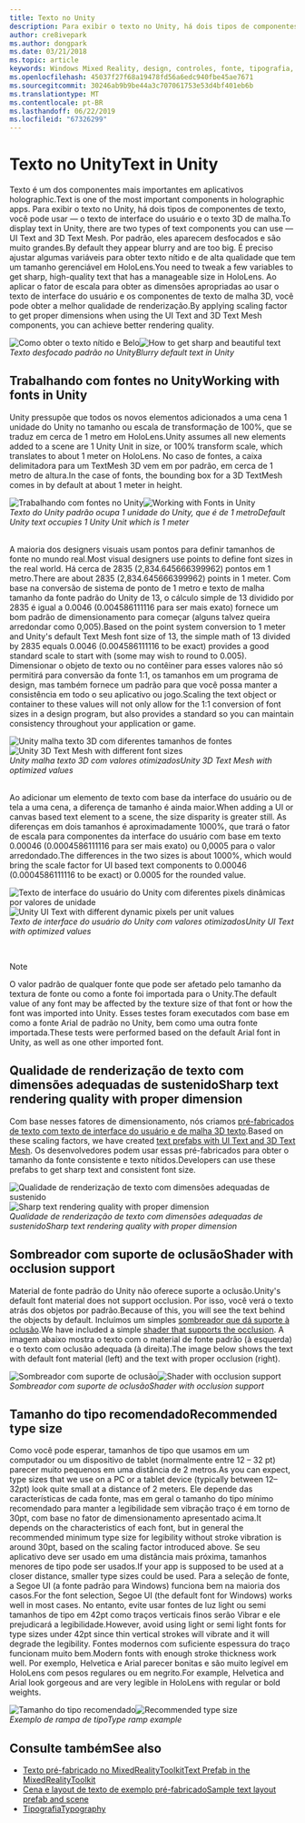 ```yaml
---
title: Texto no Unity
description: Para exibir o texto no Unity, há dois tipos de componentes de texto, você pode usar — o texto de interface do usuário e o texto 3D de malha.
author: cre8ivepark
ms.author: dongpark
ms.date: 03/21/2018
ms.topic: article
keywords: Windows Mixed Reality, design, controles, fonte, tipografia, interface do usuário, experiência do usuário
ms.openlocfilehash: 45037f27f68a19478fd56a6edc940fbe45ae7671
ms.sourcegitcommit: 30246ab9b9be44a3c707061753e53d4bf401eb6b
ms.translationtype: MT
ms.contentlocale: pt-BR
ms.lasthandoff: 06/22/2019
ms.locfileid: "67326299"
---
```

# <a name="text-in-unity"></a><span data-ttu-id="e5ea0-104">Texto no Unity</span><span class="sxs-lookup"><span data-stu-id="e5ea0-104">Text in Unity</span></span>

<span data-ttu-id="e5ea0-105">Texto é um dos componentes mais importantes em aplicativos holographic.</span><span class="sxs-lookup"><span data-stu-id="e5ea0-105">Text is one of the most important components in holographic apps.</span></span> <span data-ttu-id="e5ea0-106">Para exibir o texto no Unity, há dois tipos de componentes de texto, você pode usar — o texto de interface do usuário e o texto 3D de malha.</span><span class="sxs-lookup"><span data-stu-id="e5ea0-106">To display text in Unity, there are two types of text components you can use — UI Text and 3D Text Mesh.</span></span> <span data-ttu-id="e5ea0-107">Por padrão, eles aparecem desfocados e são muito grandes.</span><span class="sxs-lookup"><span data-stu-id="e5ea0-107">By default they appear blurry and are too big.</span></span> <span data-ttu-id="e5ea0-108">É preciso ajustar algumas variáveis para obter texto nítido e de alta qualidade que tem um tamanho gerenciável em HoloLens.</span><span class="sxs-lookup"><span data-stu-id="e5ea0-108">You need to tweak a few variables to get sharp, high-quality text that has a manageable size in HoloLens.</span></span> <span data-ttu-id="e5ea0-109">Ao aplicar o fator de escala para obter as dimensões apropriadas ao usar o texto de interface do usuário e os componentes de texto de malha 3D, você pode obter a melhor qualidade de renderização.</span><span class="sxs-lookup"><span data-stu-id="e5ea0-109">By applying scaling factor to get proper dimensions when using the UI Text and 3D Text Mesh components, you can achieve better rendering quality.</span></span>

<span data-ttu-id="e5ea0-110">![Como obter o texto nítido e Belo](images/hug-text-02-640px.png)</span><span class="sxs-lookup"><span data-stu-id="e5ea0-110">![How to get sharp and beautiful text](images/hug-text-02-640px.png)</span></span><br>
<span data-ttu-id="e5ea0-111">*Texto desfocado padrão no Unity*</span><span class="sxs-lookup"><span data-stu-id="e5ea0-111">*Blurry default text in Unity*</span></span>

## <a name="working-with-fonts-in-unity"></a><span data-ttu-id="e5ea0-112">Trabalhando com fontes no Unity</span><span class="sxs-lookup"><span data-stu-id="e5ea0-112">Working with fonts in Unity</span></span>

<span data-ttu-id="e5ea0-113">Unity pressupõe que todos os novos elementos adicionados a uma cena 1 unidade do Unity no tamanho ou escala de transformação de 100%, que se traduz em cerca de 1 metro em HoloLens.</span><span class="sxs-lookup"><span data-stu-id="e5ea0-113">Unity assumes all new elements added to a scene are 1 Unity Unit in size, or 100% transform scale, which translates to about 1 meter on HoloLens.</span></span> <span data-ttu-id="e5ea0-114">No caso de fontes, a caixa delimitadora para um TextMesh 3D vem em por padrão, em cerca de 1 metro de altura.</span><span class="sxs-lookup"><span data-stu-id="e5ea0-114">In the case of fonts, the bounding box for a 3D TextMesh comes in by default at about 1 meter in height.</span></span>

<span data-ttu-id="e5ea0-115">![Trabalhando com fontes no Unity](images/640px-hug-text-03.png)</span><span class="sxs-lookup"><span data-stu-id="e5ea0-115">![Working with Fonts in Unity](images/640px-hug-text-03.png)</span></span><br>
<span data-ttu-id="e5ea0-116">*Texto do Unity padrão ocupa 1 unidade do Unity, que é de 1 metro*</span><span class="sxs-lookup"><span data-stu-id="e5ea0-116">*Default Unity text occupies 1 Unity Unit which is 1 meter*</span></span>

<br>
<span data-ttu-id="e5ea0-117">A maioria dos designers visuais usam pontos para definir tamanhos de fonte no mundo real.</span><span class="sxs-lookup"><span data-stu-id="e5ea0-117">Most visual designers use points to define font sizes in the real world.</span></span> <span data-ttu-id="e5ea0-118">Há cerca de 2835 (2,834.645666399962) pontos em 1 metro.</span><span class="sxs-lookup"><span data-stu-id="e5ea0-118">There are about 2835 (2,834.645666399962) points in 1 meter.</span></span> <span data-ttu-id="e5ea0-119">Com base na conversão de sistema de ponto de 1 metro e texto de malha tamanho da fonte padrão do Unity de 13, o cálculo simple de 13 dividido por 2835 é igual a 0.0046 (0.004586111116 para ser mais exato) fornece um bom padrão de dimensionamento para começar (alguns talvez queira arredondar como 0,005).</span><span class="sxs-lookup"><span data-stu-id="e5ea0-119">Based on the point system conversion to 1 meter and Unity's default Text Mesh font size of 13, the simple math of 13 divided by 2835 equals 0.0046 (0.004586111116 to be exact) provides a good standard scale to start with (some may wish to round to 0.005).</span></span> <span data-ttu-id="e5ea0-120">Dimensionar o objeto de texto ou no contêiner para esses valores não só permitirá para conversão da fonte 1:1, os tamanhos em um programa de design, mas também fornece um padrão para que você possa manter a consistência em todo o seu aplicativo ou jogo.</span><span class="sxs-lookup"><span data-stu-id="e5ea0-120">Scaling the text object or container to these values will not only allow for the 1:1 conversion of font sizes in a design program, but also provides a standard so you can maintain consistency throughout your application or game.</span></span>

<span data-ttu-id="e5ea0-121">![Unity malha texto 3D com diferentes tamanhos de fontes](images/hug-text-05-1000px.png)</span><span class="sxs-lookup"><span data-stu-id="e5ea0-121">![Unity 3D Text Mesh with different font sizes](images/hug-text-05-1000px.png)</span></span><br>
<span data-ttu-id="e5ea0-122">*Unity malha texto 3D com valores otimizados*</span><span class="sxs-lookup"><span data-stu-id="e5ea0-122">*Unity 3D Text Mesh with optimized values*</span></span>

<br>
<span data-ttu-id="e5ea0-123">Ao adicionar um elemento de texto com base da interface do usuário ou de tela a uma cena, a diferença de tamanho é ainda maior.</span><span class="sxs-lookup"><span data-stu-id="e5ea0-123">When adding a UI or canvas based text element to a scene, the size disparity is greater still.</span></span> <span data-ttu-id="e5ea0-124">As diferenças em dois tamanhos é aproximadamente 1000%, que trará o fator de escala para componentes da interface do usuário com base em texto 0.00046 (0.0004586111116 para ser mais exato) ou 0,0005 para o valor arredondado.</span><span class="sxs-lookup"><span data-stu-id="e5ea0-124">The differences in the two sizes is about 1000%, which would bring the scale factor for UI based text components to 0.00046 (0.0004586111116 to be exact) or 0.0005 for the rounded value.</span></span>

<span data-ttu-id="e5ea0-125">![Texto de interface do usuário do Unity com diferentes pixels dinâmicas por valores de unidade](images/hug-text-04-1000px.png)</span><span class="sxs-lookup"><span data-stu-id="e5ea0-125">![Unity UI Text with different dynamic pixels per unit values](images/hug-text-04-1000px.png)</span></span><br>
<span data-ttu-id="e5ea0-126">*Texto de interface do usuário do Unity com valores otimizados*</span><span class="sxs-lookup"><span data-stu-id="e5ea0-126">*Unity UI Text with optimized values*</span></span>

<br>

>[!NOTE]
><span data-ttu-id="e5ea0-127">O valor padrão de qualquer fonte que pode ser afetado pelo tamanho da textura de fonte ou como a fonte foi importada para o Unity.</span><span class="sxs-lookup"><span data-stu-id="e5ea0-127">The default value of any font may be affected by the texture size of that font or how the font was imported into Unity.</span></span> <span data-ttu-id="e5ea0-128">Esses testes foram executados com base em como a fonte Arial de padrão no Unity, bem como uma outra fonte importada.</span><span class="sxs-lookup"><span data-stu-id="e5ea0-128">These tests were performed based on the default Arial font in Unity, as well as one other imported font.</span></span>

## <a name="sharp-text-rendering-quality-with-proper-dimension"></a><span data-ttu-id="e5ea0-129">Qualidade de renderização de texto com dimensões adequadas de sustenido</span><span class="sxs-lookup"><span data-stu-id="e5ea0-129">Sharp text rendering quality with proper dimension</span></span>

<span data-ttu-id="e5ea0-130">Com base nesses fatores de dimensionamento, nós criamos [pré-fabricados de texto com texto de interface do usuário e de malha 3D texto](https://github.com/microsoft/MixedRealityToolkit-Unity/tree/mrtk_development/Assets/MixedRealityToolkit.SDK/StandardAssets/Prefabs/Text).</span><span class="sxs-lookup"><span data-stu-id="e5ea0-130">Based on these scaling factors, we have created [text prefabs with UI Text and 3D Text Mesh](https://github.com/microsoft/MixedRealityToolkit-Unity/tree/mrtk_development/Assets/MixedRealityToolkit.SDK/StandardAssets/Prefabs/Text).</span></span> <span data-ttu-id="e5ea0-131">Os desenvolvedores podem usar essas pré-fabricados para obter o tamanho da fonte consistente e texto nítidos.</span><span class="sxs-lookup"><span data-stu-id="e5ea0-131">Developers can use these prefabs to get sharp text and consistent font size.</span></span>

<span data-ttu-id="e5ea0-132">![Qualidade de renderização de texto com dimensões adequadas de sustenido](images/hug-text-06-1000px.png)</span><span class="sxs-lookup"><span data-stu-id="e5ea0-132">![Sharp text rendering quality with proper dimension](images/hug-text-06-1000px.png)</span></span><br>
<span data-ttu-id="e5ea0-133">*Qualidade de renderização de texto com dimensões adequadas de sustenido*</span><span class="sxs-lookup"><span data-stu-id="e5ea0-133">*Sharp text rendering quality with proper dimension*</span></span>

## <a name="shader-with-occlusion-support"></a><span data-ttu-id="e5ea0-134">Sombreador com suporte de oclusão</span><span class="sxs-lookup"><span data-stu-id="e5ea0-134">Shader with occlusion support</span></span>

<span data-ttu-id="e5ea0-135">Material de fonte padrão do Unity não oferece suporte a oclusão.</span><span class="sxs-lookup"><span data-stu-id="e5ea0-135">Unity's default font material does not support occlusion.</span></span> <span data-ttu-id="e5ea0-136">Por isso, você verá o texto atrás dos objetos por padrão.</span><span class="sxs-lookup"><span data-stu-id="e5ea0-136">Because of this, you will see the text behind the objects by default.</span></span> <span data-ttu-id="e5ea0-137">Incluímos um simples [sombreador que dá suporte à oclusão](https://github.com/Microsoft/MixedRealityToolkit-Unity/tree/htk_release/Assets/HoloToolkit/UX/Shaders).</span><span class="sxs-lookup"><span data-stu-id="e5ea0-137">We have included a simple [shader that supports the occlusion](https://github.com/Microsoft/MixedRealityToolkit-Unity/tree/htk_release/Assets/HoloToolkit/UX/Shaders).</span></span> <span data-ttu-id="e5ea0-138">A imagem abaixo mostra o texto com o material de fonte padrão (à esquerda) e o texto com oclusão adequada (à direita).</span><span class="sxs-lookup"><span data-stu-id="e5ea0-138">The image below shows the text with default font material (left) and the text with proper occlusion (right).</span></span>

<span data-ttu-id="e5ea0-139">![Sombreador com suporte de oclusão](images/hug-text-07-1000px.png)</span><span class="sxs-lookup"><span data-stu-id="e5ea0-139">![Shader with occlusion support](images/hug-text-07-1000px.png)</span></span><br>
<span data-ttu-id="e5ea0-140">*Sombreador com suporte de oclusão*</span><span class="sxs-lookup"><span data-stu-id="e5ea0-140">*Shader with occlusion support*</span></span>

## <a name="recommended-type-size"></a><span data-ttu-id="e5ea0-141">Tamanho do tipo recomendado</span><span class="sxs-lookup"><span data-stu-id="e5ea0-141">Recommended type size</span></span>

<span data-ttu-id="e5ea0-142">Como você pode esperar, tamanhos de tipo que usamos em um computador ou um dispositivo de tablet (normalmente entre 12 – 32 pt) parecer muito pequenos em uma distância de 2 metros.</span><span class="sxs-lookup"><span data-stu-id="e5ea0-142">As you can expect, type sizes that we use on a PC or a tablet device (typically between 12–32pt) look quite small at a distance of 2 meters.</span></span> <span data-ttu-id="e5ea0-143">Ele depende das características de cada fonte, mas em geral o tamanho do tipo mínimo recomendado para manter a legibilidade sem vibração traço é em torno de 30pt, com base no fator de dimensionamento apresentado acima.</span><span class="sxs-lookup"><span data-stu-id="e5ea0-143">It depends on the characteristics of each font, but in general the recommended minimum type size for legibility without stroke vibration is around 30pt, based on the scaling factor introduced above.</span></span> <span data-ttu-id="e5ea0-144">Se seu aplicativo deve ser usado em uma distância mais próxima, tamanhos menores de tipo pode ser usados.</span><span class="sxs-lookup"><span data-stu-id="e5ea0-144">If your app is supposed to be used at a closer distance, smaller type sizes could be used.</span></span> <span data-ttu-id="e5ea0-145">Para a seleção de fonte, a Segoe UI (a fonte padrão para Windows) funciona bem na maioria dos casos.</span><span class="sxs-lookup"><span data-stu-id="e5ea0-145">For the font selection, Segoe UI (the default font for Windows) works well in most cases.</span></span> <span data-ttu-id="e5ea0-146">No entanto, evite usar fontes de luz light ou semi tamanhos de tipo em 42pt como traços verticais finos serão Vibrar e ele prejudicará a legibilidade.</span><span class="sxs-lookup"><span data-stu-id="e5ea0-146">However, avoid using light or semi light fonts for type sizes under 42pt since thin vertical strokes will vibrate and it will degrade the legibility.</span></span> <span data-ttu-id="e5ea0-147">Fontes modernos com suficiente espessura do traço funcionam muito bem.</span><span class="sxs-lookup"><span data-stu-id="e5ea0-147">Modern fonts with enough stroke thickness work well.</span></span> <span data-ttu-id="e5ea0-148">Por exemplo, Helvetica e Arial parecer bonitas e são muito legível em HoloLens com pesos regulares ou em negrito.</span><span class="sxs-lookup"><span data-stu-id="e5ea0-148">For example, Helvetica and Arial look gorgeous and are very legible in HoloLens with regular or bold weights.</span></span>

<span data-ttu-id="e5ea0-149">![Tamanho do tipo recomendado](images/hug-text-08-1000px.png)</span><span class="sxs-lookup"><span data-stu-id="e5ea0-149">![Recommended type size](images/hug-text-08-1000px.png)</span></span><br>
<span data-ttu-id="e5ea0-150">*Exemplo de rampa de tipo*</span><span class="sxs-lookup"><span data-stu-id="e5ea0-150">*Type ramp example*</span></span>

## <a name="see-also"></a><span data-ttu-id="e5ea0-151">Consulte também</span><span class="sxs-lookup"><span data-stu-id="e5ea0-151">See also</span></span>

* [<span data-ttu-id="e5ea0-152">Texto pré-fabricado no MixedRealityToolkit</span><span class="sxs-lookup"><span data-stu-id="e5ea0-152">Text Prefab in the MixedRealityToolkit</span></span>](https://github.com/Microsoft/MixedRealityToolkit-Unity/tree/htk_release/Assets/HoloToolkit/UX/Prefabs)
* [<span data-ttu-id="e5ea0-153">Cena e layout de texto de exemplo pré-fabricado</span><span class="sxs-lookup"><span data-stu-id="e5ea0-153">Sample text layout prefab and scene</span></span>](https://github.com/Microsoft/MixedRealityToolkit-Unity/tree/htk_release/Assets/HoloToolkit-Examples/UX/Scenes)
* [<span data-ttu-id="e5ea0-154">Tipografia</span><span class="sxs-lookup"><span data-stu-id="e5ea0-154">Typography</span></span>](typography.md)

 
